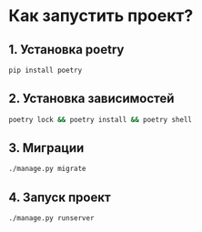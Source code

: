 # Как запустить проект?

## 1. Установка poetry

```sh
pip install poetry
```

## 2. Установка зависимостей

```sh
poetry lock && poetry install && poetry shell
```

## 3. Миграции

```sh
./manage.py migrate
```

## 4. Запуск проект

```sh
./manage.py runserver
```
